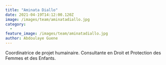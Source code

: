 ```yaml
---
title: "Aminata Diallo"
date: 2021-04-19T14:12:00.120Z
image: /images/team/aminatadiallo.jpg
category:
  - 
feature_image: /images/team/aminatadiallo.jpg
author: Abdoulaye Guene
---
```

Coordinatrice de projet humainaire. Consultante en Droit et Protection des Femmes et des Enfants.
